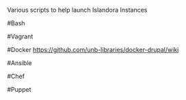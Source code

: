 Various scripts to help launch Islandora Instances

#Bash


#Vagrant


#Docker
<https://github.com/unb-libraries/docker-drupal/wiki>

#Ansible


#Chef


#Puppet